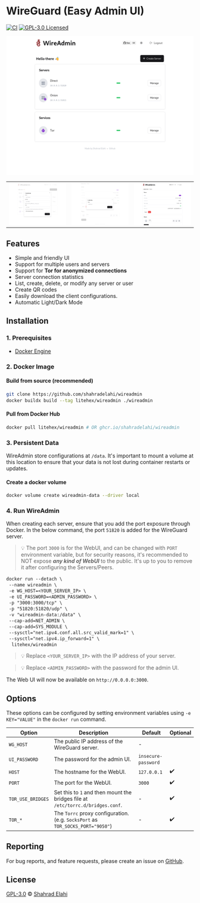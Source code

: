# WireGuard (Easy Admin UI)

[![CI](https://github.com/shahradelahi/wireadmin/actions/workflows/ci.yml/badge.svg)](https://github.com/shahradelahi/wireadmin/actions/workflows/ci.yml)
[![GPL-3.0 Licensed](https://img.shields.io/badge/License-GPL3.0-blue.svg?style=flat)](https://opensource.org/licenses/GPL-3.0)

![Screenshot](assets/screenshot-1.png)

|                                                                                            |                                                                                            |                                                                                            |
| :----------------------------------------------------------------------------------------: | :----------------------------------------------------------------------------------------: | :----------------------------------------------------------------------------------------: |
| <img src="assets/screenshot-2.png" alt="screenshot" style="width:100%;max-height:300px;"/> | <img src="assets/screenshot-4.png" alt="screenshot" style="width:100%;max-height:300px;"/> | <img src="assets/screenshot-3.png" alt="screenshot" style="width:100%;max-height:300px;"/> |

## Features

- Simple and friendly UI
- Support for multiple users and servers
- Support for **Tor for anonymized connections**
- Server connection statistics
- List, create, delete, or modify any server or user
- Create QR codes
- Easily download the client configurations.
- Automatic Light/Dark Mode

## Installation

### 1. Prerequisites

- [Docker Engine](https://docs.docker.com/engine/install/)

### 2. Docker Image

#### Build from source (recommended)

```bash
git clone https://github.com/shahradelahi/wireadmin
docker buildx build --tag litehex/wireadmin ./wireadmin
```

#### Pull from Docker Hub

```bash
docker pull litehex/wireadmin # OR ghcr.io/shahradelahi/wireadmin
```

### 3. Persistent Data

WireAdmin store configurations at `/data`. It's important to mount a volume at this location to ensure that
your data is not lost during container restarts or updates.

#### Create a docker volume

```bash
docker volume create wireadmin-data --driver local
```

### 4. Run WireAdmin

When creating each server, ensure that you add the port exposure through Docker. In the below command, the port `51820`
is added for the WireGuard server.

> 💡 The port `3000` is for the WebUI, and can be changed with `PORT` environment variable, but for security
> reasons, it's recommended to NOT expose **_any kind of WebUI_** to the public. It's up to you to remove it after
> configuring
> the Servers/Peers.

```shell
docker run --detach \
 --name wireadmin \
 -e WG_HOST=<YOUR_SERVER_IP> \
 -e UI_PASSWORD=<ADMIN_PASSWORD> \
 -p "3000:3000/tcp" \
 -p "51820:51820/udp" \
 -v "wireadmin-data:/data" \
 --cap-add=NET_ADMIN \
 --cap-add=SYS_MODULE \
 --sysctl="net.ipv4.conf.all.src_valid_mark=1" \
 --sysctl="net.ipv4.ip_forward=1" \
  litehex/wireadmin
```

> 💡 Replace `<YOUR_SERVER_IP>` with the IP address of your server.

> 💡 Replace `<ADMIN_PASSWORD>` with the password for the admin UI.

The Web UI will now be available on `http://0.0.0.0:3000`.

## Options

These options can be configured by setting environment variables using `-e KEY="VALUE"` in the `docker run` command.

| Option            | Description                                                                     | Default             | Optional |
| ----------------- | ------------------------------------------------------------------------------- | ------------------- | -------- |
| `WG_HOST`         | The public IP address of the WireGuard server.                                  | -                   |          |
| `UI_PASSWORD`     | The password for the admin UI.                                                  | `insecure-password` |          |
| `HOST`            | The hostname for the WebUI.                                                     | `127.0.0.1`         | ✔️       |
| `PORT`            | The port for the WebUI.                                                         | `3000`              | ✔️       |
| `TOR_USE_BRIDGES` | Set this to `1` and then mount the bridges file at `/etc/torrc.d/bridges.conf`. | -                   | ✔️       |
| `TOR_*`           | The `Torrc` proxy configuration. (e.g. `SocksPort` as `TOR_SOCKS_PORT="9050"`)  | -                   | ✔️       |

## Reporting

For bug reports, and feature requests, please create an issue
on [GitHub](https://github.com/shahradelahi/wireadmin/issues).

## License

[GPL-3.0](LICENSE) © [Shahrad Elahi](https://github.com/shahradelahi)
